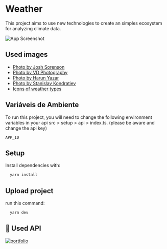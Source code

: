# Weather

This project aims to use new technologies to create an simples ecosystem for analyzing climate data.

![App Screenshot](https://user-images.githubusercontent.com/77007541/187731045-ae5fb989-bad5-45d5-81f0-2b750121dfbb.png)

## Used images

- [Photo by Josh Sorenson](https://www.pexels.com/photo/body-of-water-1154510/)
- [Photo by VD Photography](https://www.pexels.com/photo/sun-behind-clouds-12873516/)
- [Photo by Harun Yazar](https://www.pexels.com/photo/photo-of-clouds-during-daytime-4632363/)
- [Photo by Stanislav Kondratiev](https://www.pexels.com/photo/green-grass-2909065/)
- [Icons of weather types](https://openweathermap.org/weather-conditions)

## Variáveis de Ambiente

To run this project, you will need to change the following environment variables in your api src > setup > api > index.ts. (please be aware and change the api key)

`APP_ID`

## Setup

Install dependencies with:

```bash
  yarn install

```

## Upload project

run this command:

```bash
  yarn dev

```

## 🔗 Used API

[![portfolio](https://openweathermap.org/themes/openweathermap/assets/img/logo_white_cropped.png)](https://openweathermap.org/api)
